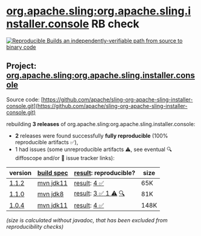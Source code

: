 [org.apache.sling:org.apache.sling.installer.console](https://central.sonatype.com/artifact/org.apache.sling/org.apache.sling.installer.console/versions) RB check
=======

[![Reproducible Builds](https://reproducible-builds.org/images/logos/rb.svg) an independently-verifiable path from source to binary code](https://reproducible-builds.org/)

## Project: [org.apache.sling:org.apache.sling.installer.console](https://central.sonatype.com/artifact/org.apache.sling/org.apache.sling.installer.console/versions)

Source code: [https://github.com/apache/sling-org-apache-sling-installer-console.git](https://github.com/apache/sling-org-apache-sling-installer-console.git)

rebuilding **3 releases** of org.apache.sling:org.apache.sling.installer.console:
- **2** releases were found successfully **fully reproducible** (100% reproducible artifacts :white_check_mark:),
- 1 had issues (some unreproducible artifacts :warning:, see eventual :mag: diffoscope and/or :memo: issue tracker links):

| version | [build spec](/BUILDSPEC.md) | [result](https://reproducible-builds.org/docs/jvm/): reproducible? | size |
| -- | --------- | ------ | -- |
| [1.1.2](https://central.sonatype.com/artifact/org.apache.sling/org.apache.sling.installer.console/1.1.2/pom) | [mvn jdk11](org.apache.sling.installer.console-1.1.2.buildspec) | [result](org.apache.sling.installer.console-1.1.2.buildinfo): [4 :white_check_mark: ](org.apache.sling.installer.console-1.1.2.buildcompare) | 65K |
| [1.1.0](https://central.sonatype.com/artifact/org.apache.sling/org.apache.sling.installer.console/1.1.0/pom) | [mvn jdk8](org.apache.sling.installer.console-1.1.0.buildspec) | [result](org.apache.sling.installer.console-1.1.0.buildinfo): [3 :white_check_mark:  1 :warning:](org.apache.sling.installer.console-1.1.0.buildcompare) [:mag:](org.apache.sling.installer.console-1.1.0.diffoscope) | 81K |
| [1.0.4](https://central.sonatype.com/artifact/org.apache.sling/org.apache.sling.installer.console/1.0.4/pom) | [mvn jdk11](org.apache.sling.installer.console-1.0.4.buildspec) | [result](org.apache.sling.installer.console-1.0.4.buildinfo): [4 :white_check_mark: ](org.apache.sling.installer.console-1.0.4.buildcompare) | 148K |

<i>(size is calculated without javadoc, that has been excluded from reproducibility checks)</i>
